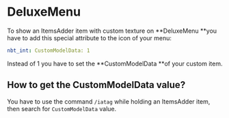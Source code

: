 # DeluxeMenu

To show an ItemsAdder item with custom texture on **DeluxeMenu **you have to add this special attribute to the icon of your menu:

```yaml
nbt_int: CustomModelData: 1
```

Instead of 1 you have to set the **CustomModelData **of your custom item.

## How to get the CustomModelData value?

You have to use the command `/iatag` while holding an ItemsAdder item, then search for `CustomModelData` value.

